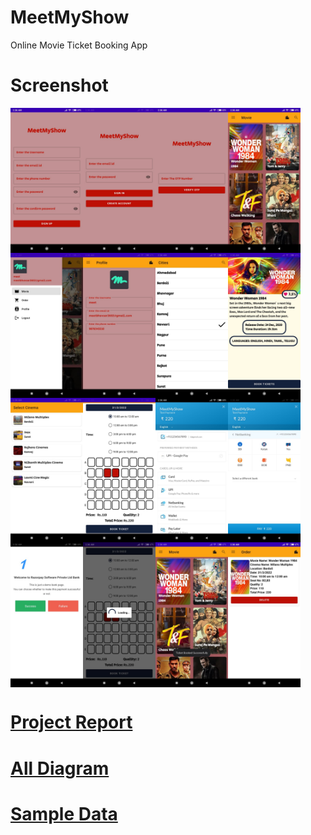 # MeetMyShow
Online Movie Ticket Booking App
# Screenshot
<div style="display:flex;">
<img src="screenshot/1.jpeg" width="23%">
<img src="screenshot/2.jpeg" width="23%">
<img src="screenshot/3.jpeg" width="23%">
<img src="screenshot/4.jpeg" width="23%">
</div>


<div style="display:flex;">
<img src="screenshot/5.jpeg" width="23%">
<img src="screenshot/6.jpeg" width="23%">
<img src="screenshot/7.jpeg" width="23%">
<img src="screenshot/8.jpeg" width="23%">
</div>


<div style="display:flex;">
<img src="screenshot/9.jpeg" width="23%">
<img src="screenshot/10.jpeg" width="23%">
<img src="screenshot/11.jpeg" width="23%">
<img src="screenshot/12.jpeg" width="23%">
</div>



<div style="display:flex;">
<img src="screenshot/13.jpeg" width="23%">
<img src="screenshot/14.jpeg" width="23%">
<img src="screenshot/15.jpeg" width="23%">
<img src="screenshot/16.jpeg" width="23%">
</div>

# [Project Report](https://github.com/meet2602/MeetMyShow/blob/master/screenshot/Project%20Report.pdf)
# [All Diagram](https://github.com/meet2602/MeetMyShow/tree/master/screenshot/diagram)
# [Sample Data](https://github.com/meet2602/MeetMyShow/tree/master/screenshot/movie_sample_data.json)


